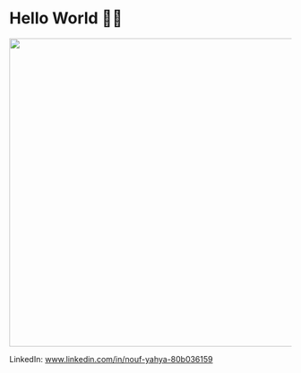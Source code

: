 # Hello World 👋🏻
<p align="center">
<img src="https://media.giphy.com/media/LRxOfdtweFtglMZuMd/giphy.gif" width="550"/>
</p>

LinkedIn: www.linkedin.com/in/nouf-yahya-80b036159

